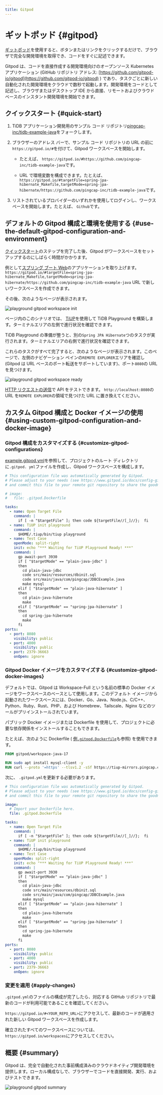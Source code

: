 ```yaml
---
title: Gitpod
---
```


<!-- markdownlint-disable MD029 -->

# ギットポッド {#gitpod}

[ギットポッド](https://www.gitpod.io/)を使用すると、ボタンまたはリンクをクリックするだけで、ブラウザで完全な開発環境を取得でき、コードをすぐに記述できます。

Gitpod は、コードを直接作成する開発環境向けのオープンソース Kubernetes アプリケーション (GitHub リポジトリ アドレス: [https://github.com/gitpod-io/gitpod](https://github.com/gitpod-io/gitpod) ) であり、タスクごとに新しい自動化された開発環境をクラウドで数秒で起動します。開発環境をコードとして記述し、ブラウザまたはデスクトップ IDE から直接、リモートおよびクラウドベースのインスタント開発環境を開始できます。

## クイックスタート {#quick-start}

1.  TiDB アプリケーション開発用のサンプル コード リポジトリ[pingcap-inc/tidb-example-java](https://github.com/pingcap-inc/tidb-example-java)をフォークします。

2.  ブラウザーのアドレス バーで、サンプル コード リポジトリの URL の前に`https://gitpod.io/#`を付けて、Gitpod ワークスペースを開始します。

    -   たとえば、 `https://gitpod.io/#https://github.com/pingcap-inc/tidb-example-java`です。

    -   URL で環境変数を構成できます。たとえば、 `https://gitpod.io/#targetFile=spring-jpa-hibernate_Makefile,targetMode=spring-jpa-hibernate/https://github.com/pingcap-inc/tidb-example-java`です。

3.  リストされているプロバイダーのいずれかを使用してログインし、ワークスペースを開始します。たとえば、 `Github`です。

## デフォルトの Gitpod 構成と環境を使用する {#use-the-default-gitpod-configuration-and-environment}

[クイックスタート](#quick-start)のステップを完了した後、Gitpod がワークスペースをセットアップするのにしばらく時間がかかります。

例として[スプリング ブート Web](/develop/dev-guide-sample-application-spring-boot.md)のアプリケーションを取り上げます。 `https://gitpod.io/#targetFile=spring-jpa-hibernate_Makefile,targetMode=spring-jpa-hibernate/https://github.com/pingcap-inc/tidb-example-java` URL で新しいワークスペースを作成できます。

その後、次のようなページが表示されます。

![playground gitpod workspace init](https://docs-download.pingcap.com/media/images/docs/develop/playground-gitpod-workspace-init.png)

ページ内のこのシナリオでは、 [TiUP](https://docs.pingcap.com/zh/tidb/stable/tiup-overview)を使用して TiDB Playground を構築します。ターミナルエリアの左側で進行状況を確認できます。

TiDB Playground の準備が整うと、別の`Spring JPA Hibernate`つのタスクが実行されます。ターミナルエリアの右側で進行状況を確認できます。

これらのタスクがすべて完了すると、次のようなページが表示されます。このページで、左側のナビゲーション ペインの`REMOTE EXPLORER`エリアを確認し (Gitpod は URL ベースのポート転送をサポートしています)、ポート`8080`の URL を見つけます。

![playground gitpod workspace ready](https://docs-download.pingcap.com/media/images/docs/develop/playground-gitpod-workspace-ready.png)

[HTTP リクエストの送信](/develop/dev-guide-sample-application-spring-boot.md#step-6-http-requests)で API をテストできます。 `http://localhost:8080`の URL を`REMOTE EXPLORER`の領域で見つけた URL に置き換えてください。

## カスタム Gitpod 構成と Docker イメージの使用 {#using-custom-gitpod-configuration-and-docker-image}

### Gitpod 構成をカスタマイズする {#customize-gitpod-configurations}

[example.gitpod.yml](https://github.com/pingcap-inc/tidb-example-java/blob/main/.gitpod.yml)を参照して、プロジェクトのルート ディレクトリに`.gitpod. yml`ファイルを作成し、Gitpod ワークスペースを構成します。

```yml
# This configuration file was automatically generated by Gitpod.
# Please adjust to your needs (see https://www.gitpod.io/docs/config-gitpod-file)
# and commit this file to your remote git repository to share the goodness with others.

# image:
#   file: .gitpod.Dockerfile

tasks:
  - name: Open Target File
    command: |
      if [ -n "$targetFile" ]; then code ${targetFile//[_]//};  fi
  - name: TiUP init playground
    command: |
      $HOME/.tiup/bin/tiup playground
  - name: Test Case
    openMode: split-right
    init: echo "*** Waiting for TiUP Playground Ready! ***"
    command: |
      gp await-port 3930
      if [ "$targetMode" == "plain-java-jdbc" ]
      then
        cd plain-java-jdbc
        code src/main/resources/dbinit.sql
        code src/main/java/com/pingcap/JDBCExample.java
        make mysql
      elif [ "$targetMode" == "plain-java-hibernate" ]
      then
        cd plain-java-hibernate
        make
      elif [ "$targetMode" == "spring-jpa-hibernate" ]
      then
        cd spring-jpa-hibernate
        make
      fi
ports:
  - port: 8080
    visibility: public
  - port: 4000
    visibility: public
  - port: 2379-36663
    onOpen: ignore
```

### Gitpod Docker イメージをカスタマイズする {#customize-gitpod-docker-images}

デフォルトでは、Gitpod は Workspace-Full という名前の標準の Docker イメージをワークスペースのベースとして使用します。このデフォルト イメージから起動されたワークスペースには、Docker、Go、Java、Node.js、C/C++、Python、Ruby、Rust、PHP、および Homebrew、Tailscale、Nginx などのツールがプリインストールされています。

パブリック Docker イメージまたは Dockerfile を使用して、プロジェクトに必要な依存関係をインストールすることもできます。

たとえば、次のように Dockerfile ( [例`.gitpod.Dockerfile`](https://github.com/pingcap-inc/tidb-example-java/blob/main/.gitpod.Dockerfile)も参照) を使用できます。

```dockerfile
FROM gitpod/workspace-java-17

RUN sudo apt install mysql-client -y
RUN curl --proto '=https' --tlsv1.2 -sSf https://tiup-mirrors.pingcap.com/install.sh | sh
```

次に、 `.gitpod.yml`を更新する必要があります。

```yml
# This configuration file was automatically generated by Gitpod.
# Please adjust to your needs (see https://www.gitpod.io/docs/config-gitpod-file)
# and commit this file to your remote git repository to share the goodness with others.

image:
  # Import your Dockerfile here.
  file: .gitpod.Dockerfile

tasks:
  - name: Open Target File
    command: |
      if [ -n "$targetFile" ]; then code ${targetFile//[_]//};  fi
  - name: TiUP init playground
    command: |
      $HOME/.tiup/bin/tiup playground
  - name: Test Case
    openMode: split-right
    init: echo "*** Waiting for TiUP Playground Ready! ***"
    command: |
      gp await-port 3930
      if [ "$targetMode" == "plain-java-jdbc" ]
      then
        cd plain-java-jdbc
        code src/main/resources/dbinit.sql
        code src/main/java/com/pingcap/JDBCExample.java
        make mysql
      elif [ "$targetMode" == "plain-java-hibernate" ]
      then
        cd plain-java-hibernate
        make
      elif [ "$targetMode" == "spring-jpa-hibernate" ]
      then
        cd spring-jpa-hibernate
        make
      fi
ports:
  - port: 8080
    visibility: public
  - port: 4000
    visibility: public
  - port: 2379-36663
    onOpen: ignore
```

### 変更を適用 {#apply-changes}

`.gitpod.yml`のファイルの構成が完了したら、対応する GitHub リポジトリで最新のコードが利用可能であることを確認してください。

`https://gitpod.io/#<YOUR_REPO_URL>`にアクセスして、最新のコードが適用された新しい Gitpod ワークスペースを作成します。

確立されたすべてのワークスペースについては、 `https://gitpod.io/workspaces`にアクセスしてください。

## 概要 {#summary}

Gitpod は、完全で自動化された事前構成済みのクラウドネイティブ開発環境を提供します。ローカル構成なしで、ブラウザーでコードを直接開発、実行、およびテストできます。

![playground gitpod summary](https://docs-download.pingcap.com/media/images/docs/develop/playground-gitpod-summary.png)
